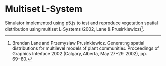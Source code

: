 # Multiset L-System

Simulator implemented using p5.js to test and reproduce vegetation spatial distribution using multiset L-Systems (2002, Lane & Prusinkiewicz)[^1].

[^1]: Brendan Lane and Przemyslaw Prusinkiewicz. Generating spatial distributions for multilevel models of plant communities.
Proceedings of Graphics Interface 2002 (Calgary, Alberta, May 27−29, 2002), pp. 69−80.
